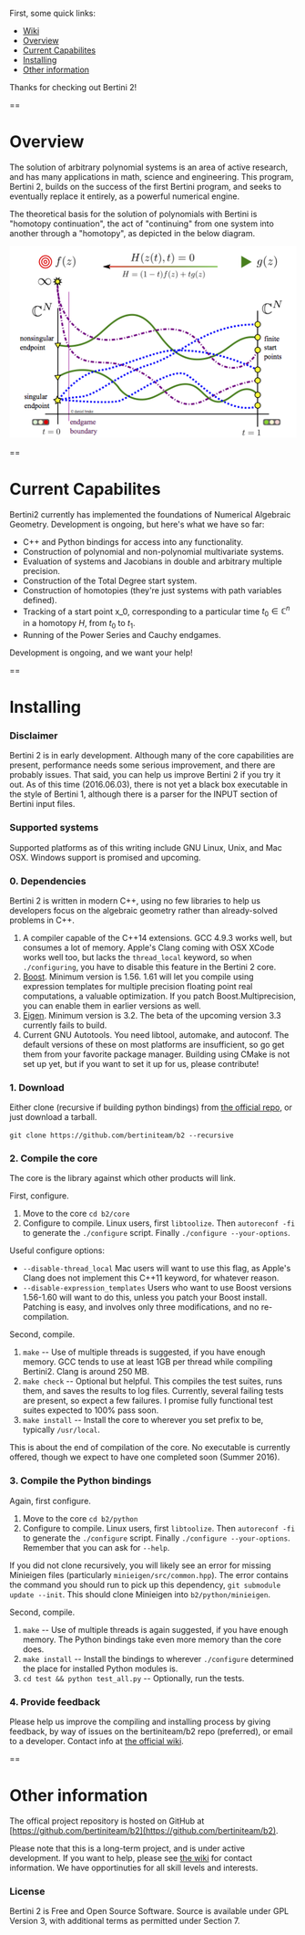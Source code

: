 First, some quick links:

- [Wiki](https://github.com/bertiniteam/b2/wiki)
- [Overview](#Overview)
- [Current Capabilites](#Current-capabilites)
- [Installing](#Installing)
- [Other information](#Other-information)

Thanks for checking out Bertini 2!

==

# Overview

The solution of arbitrary polynomial systems is an area of active research, and has many applications in math, science and engineering.  This program, Bertini 2, builds on the success of the first Bertini program, and seeks to eventually replace it entirely, as a powerful numerical engine.

The theoretical basis for the solution of polynomials with Bertini is "homotopy continuation", the act of "continuing" from one system into another through a "homotopy", as depicted in the below diagram.

![homotopy continuation](core/doc/images/homotopycontinuation_generic_40ppi.png "homotopy continuation")

==

# Current Capabilites

Bertini2 currently has implemented the foundations of Numerical Algebraic Geometry.  Development is ongoing, but here's what we have so far:

- C++ and Python bindings for access into any functionality.
- Construction of polynomial and non-polynomial multivariate systems.
- Evaluation of systems and Jacobians in double and arbitrary multiple precision.
- Construction of the Total Degree start system.
- Construction of homotopies (they're just systems with path variables defined).
- Tracking of a start point x_0, corresponding to a particular time $t_0 \in \mathbb{C}^n$ in a homotopy $H$, from $t_0$ to $t_1$.
- Running of the Power Series and Cauchy endgames.

Development is ongoing, and we want your help!

==

# Installing

### Disclaimer

Bertini 2 is in early development.  Although many of the core capabilities are present, performance needs some serious improvement, and there are probably issues.  That said, you can help us improve Bertini 2 if you try it out.  As of this time (2016.06.03), there is not yet a black box executable in the style of Bertini 1, although there is a parser for the INPUT section of Bertini input files.  

### Supported systems

Supported platforms as of this writing include GNU Linux, Unix, and Mac OSX.  Windows support is promised and upcoming.

### 0. Dependencies

Bertini 2 is written in modern C++, using no few libraries to help us developers focus on the algebraic geometry rather than already-solved problems in C++.  

1. A compiler capable of the C++14 extensions.  GCC 4.9.3 works well, but consumes a lot of memory.  Apple's Clang coming with OSX XCode works well too, but lacks the `thread_local` keyword, so when `./configuring`, you have to disable this feature in the Bertini 2 core.
2. [Boost](http://www.boost.org/).  Minimum version is 1.56.  1.61 will let you compile using expression templates for multiple precision floating point real computations, a valuable optimization.   If you patch Boost.Multiprecision, you can enable them in earlier versions as well.  
3. [Eigen](eigen.tuxfamily.org).  Minimum version is 3.2. The beta of the upcoming version 3.3 currently fails to build.
4.  Current GNU Autotools.  You need libtool, automake, and autoconf.  The default versions of these on most platforms are insufficient, so go get them from your favorite package manager.  Building using CMake is not set up yet, but if you want to set it up for us, please contribute! 

### 1. Download

Either clone (recursive if building python bindings) from [the official repo](https://github.com/bertiniteam/b2), or just download a tarball. 

`git clone https://github.com/bertiniteam/b2 --recursive`

### 2. Compile the core 

The core is the library against which other products will link.  


First, configure.

1. Move to the core `cd b2/core`
2. Configure to compile.  Linux users, first `libtoolize`.  Then `autoreconf -fi` to generate the `./configure` script.  Finally `./configure --your-options`.

Useful configure options:

- `--disable-thread_local`  Mac users will want to use this flag, as Apple's Clang does not implement this C++11 keyword, for whatever reason.  
- `--disable-expression_templates`  Users who want to use Boost versions 1.56-1.60 will want to do this, unless you patch your Boost install.  Patching is easy, and involves only three modifications, and no re-compilation. 

Second, compile.

1. `make` -- Use of multiple threads is suggested, if you have enough memory.  GCC tends to use at least 1GB per thread while compiling Bertini2.  Clang is around 250 MB.
2. `make check` -- Optional but helpful.  This compiles the test suites, runs them, and saves the results to log files.  Currently, several failing tests are present, so expect a few failures.  I promise fully functional test suites expected to 100% pass soon.
3. `make install` -- Install the core to wherever you set prefix to be, typically `/usr/local`.

This is about the end of compilation of the core.  No executable is currently offered, though we expect to have one completed soon (Summer 2016).

### 3. Compile the Python bindings

Again, first configure.

1. Move to the core `cd b2/python`
2. Configure to compile.  Linux users, first `libtoolize`.  Then `autoreconf -fi` to generate the `./configure` script.  Finally `./configure --your-options`.  Remember that you can ask for `--help`.

If you did not clone recursively, you will likely see an error for missing Minieigen files (particularly `minieigen/src/common.hpp`).  The error contains the command you should run to pick up this dependency, `git submodule update --init`.  This should clone Minieigen into `b2/python/minieigen`.

Second, compile.

1. `make` -- Use of multiple threads is again suggested, if you have enough memory.  The Python bindings take even more memory than the core does.
2. `make install` -- Install the bindings to wherever `./configure` determined the place for installed Python modules is.
3. `cd test && python test_all.py` -- Optionally, run the tests.

### 4. Provide feedback

Please help us improve the compiling and installing process by giving feedback, by way of issues on the bertiniteam/b2 repo (preferred), or email to a developer.  Contact info at [the official wiki](https://github.com/bertiniteam/b2/wiki).

==

# Other information

The offical project repository is hosted on GitHub at [https://github.com/bertiniteam/b2](https://github.com/bertiniteam/b2).

Please note that this is a long-term project, and is under active development.  If you want to help, please see [the wiki](https://github.com/bertiniteam/b2/wiki) for contact information.  We have opportinuties for all skill levels and interests.

### License

Bertini 2 is Free and Open Source Software.  Source is available under GPL Version 3, with additional terms as permitted under Section 7.
